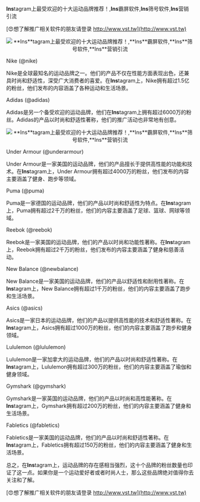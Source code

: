 **Ins**tagram上最受欢迎的十大运动品牌推荐！,**Ins**霸屏软件,**Ins**筛号软件,**Ins**营销引流

[😍想了解推广相关软件的朋友请登录 http://www.vst.tw](http://www.vst.tw)

 <center><img src="https://vst.tw/MP4/tuiguang/png/3.png" alt="**Ins**tagram上最受欢迎的十大运动品牌推荐！,**Ins**霸屏软件,**Ins**筛号软件,**Ins**营销引流"></center>

Nike (@nike)

Nike是全球最知名的运动品牌之一。他们的产品不仅在性能方面表现出色，还兼具时尚和舒适性，深受广大消费者的喜爱。在**Ins**tagram上，Nike拥有超过1.5亿的粉丝，他们发布的内容涵盖了各种运动和生活场景。

Adidas (@adidas)

Adidas是另一个备受欢迎的运动品牌，他们在**Ins**tagram上拥有超过6000万的粉丝。Adidas的产品以时尚和舒适性著称，他们的推广活动也非常地有创意。

 <center><img src="https://vst.tw/MP4/tuiguang/png/2.png" alt="**Ins**tagram上最受欢迎的十大运动品牌推荐！,**Ins**霸屏软件,**Ins**筛号软件,**Ins**营销引流"></center>

Under Armour (@underarmour)

Under Armour是一家美国的运动品牌，他们的产品擅长于提供高性能的功能和技术。在**Ins**tagram上，Under Armour拥有超过4000万的粉丝，他们发布的内容主要涵盖了健身、跑步等领域。

Puma (@puma)

Puma是一家德国的运动品牌，他们的产品以时尚和舒适性为特点。在**Ins**tagram上，Puma拥有超过2千万的粉丝，他们的内容主要涵盖了足球、篮球、网球等领域。

Reebok (@reebok)

Reebok是一家美国的运动品牌，他们的产品以时尚和功能性著称。在**Ins**tagram上，Reebok拥有超过2千万的粉丝，他们发布的内容主要涵盖了健身和慈善活动。

New Balance (@newbalance)

New Balance是一家美国的运动品牌，他们的产品以舒适性和耐用性著称。在**Ins**tagram上，New Balance拥有超过1千万的粉丝，他们的内容主要涵盖了跑步和生活场景。

Asics (@asics)

Asics是一家日本的运动品牌，他们的产品以提供高性能的技术和舒适性著称。在**Ins**tagram上，Asics拥有超过1000万的粉丝，他们的内容主要涵盖了跑步和健身领域。

Lululemon (@lululemon)

Lululemon是一家加拿大的运动品牌，他们的产品以时尚和舒适性著称。在**Ins**tagram上，Lululemon拥有超过300万的粉丝，他们的内容主要涵盖了瑜伽和健身领域。

Gymshark (@gymshark)

Gymshark是一家英国的运动品牌，他们的产品以时尚和高性能著称。在**Ins**tagram上，Gymshark拥有超过200万的粉丝，他们的内容主要涵盖了健身和生活场景。

Fabletics (@fabletics)

Fabletics是一家美国的运动品牌，他们的产品以时尚和舒适性著称。在**Ins**tagram上，Fabletics拥有超过150万的粉丝，他们的内容主要涵盖了健身和生活场景。

总之，在**Ins**tagram上，运动品牌的存在感相当强烈，这十个品牌的粉丝数量也印证了这一点。如果你是一个运动爱好者或者时尚人士，那么这些品牌绝对值得你去关注和了解。

[😍想了解推广相关软件的朋友请登录 http://www.vst.tw](http://www.vst.tw)



